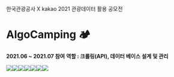 한국관광공사 X kakao 2021 관광데이터 활용 공모전
# AlgoCamping 🏕
<b>2021.06 ~ 2021.07 참여</b>
<b>역할 : 크롤링(API), 데이터 베이스 설계 및 관리</b>

<img src='https://postfiles.pstatic.net/MjAyMTEwMTNfMjg1/MDAxNjM0MTI4NDcxMDc2.8iofGm55GLXSZ9y0N006g5NbY3BqDCXjr0-4l-ULc3Ag.REr4LOidtzcEwOrkY4jh59f6AJMsdOtsUrve2bkEpVIg.PNG.greatsol98/%EC%8A%A4%ED%81%AC%EB%A6%B0%EC%83%B7_2021-10-13_%EC%98%A4%ED%9B%84_9.31.39.png?type=w966'><img src='https://postfiles.pstatic.net/MjAyMTEwMTNfMTIw/MDAxNjM0MTI4NDcxNjc1.L2_9alP94kJDGU50_cuWurW0lG2B7KIK0dgksdbzN8cg.9uHhcoWmb4EYMpMNOH3QtH_I-NIZLGnVdb1Sc08rQCcg.PNG.greatsol98/%EC%8A%A4%ED%81%AC%EB%A6%B0%EC%83%B7_2021-10-13_%EC%98%A4%ED%9B%84_9.31.50.png?type=w966'><img src='https://postfiles.pstatic.net/MjAyMTEwMTNfMjkg/MDAxNjM0MTI4NDcxODU2.LiH31ff3syVvVS1J6sNJ-nPCsOyInVfNlCmdMbAEDq0g.HHQ3sW1uMgX8rBP4F-yc5EHZchn9M4aK87kBWgcZKPsg.PNG.greatsol98/%EC%8A%A4%ED%81%AC%EB%A6%B0%EC%83%B7_2021-10-13_%EC%98%A4%ED%9B%84_9.31.58.png?type=w966'><img src='https://postfiles.pstatic.net/MjAyMTEwMTNfODgg/MDAxNjM0MTI4NDcwNDc0.btcCX8-3O4MbfRGRcj4lFOXVCObJ1DyZQzWbgrc2Zgsg._CIA7UkC-3ZtorUPcqGRKNmzTqE3Qp1AGbMDTkV06M8g.PNG.greatsol98/%EC%8A%A4%ED%81%AC%EB%A6%B0%EC%83%B7_2021-10-13_%EC%98%A4%ED%9B%84_9.32.14.png?type=w966'><img src='https://postfiles.pstatic.net/MjAyMTEwMTNfOTIg/MDAxNjM0MTI4NDcxMTEx.VRvZr1GODHE8T9NEwzUyFb4rhek3zQv_qRTPzpbQ7CIg.W5qYH4PRvqpHKmflSfiOoWajoJa_u12lp46aa8Huxvcg.PNG.greatsol98/%EC%8A%A4%ED%81%AC%EB%A6%B0%EC%83%B7_2021-10-13_%EC%98%A4%ED%9B%84_9.32.28.png?type=w966'><img src='https://postfiles.pstatic.net/MjAyMTEwMTNfMTcw/MDAxNjM0MTI4NDcxODMy.84IbWRTWROlQqw0qGqcEgczlah_icwCNRlyXfSgG_nwg.JKIiBk3ykSLpU6eF2YK2HGLkvKNxlQgHtIC8U0_9yjcg.PNG.greatsol98/%EC%8A%A4%ED%81%AC%EB%A6%B0%EC%83%B7_2021-10-13_%EC%98%A4%ED%9B%84_9.32.53.png?type=w966'><img src='https://postfiles.pstatic.net/MjAyMTEwMTNfMjQy/MDAxNjM0MTI4NDcyMjk2.P7nrF0tJd7g2fBkausNjscdRmOyRXVv8G3nD8KcY4WEg.7Qai72C67foiKQa-dTkLirip967XYAQ4BMQjsasPBt4g.PNG.greatsol98/%EC%8A%A4%ED%81%AC%EB%A6%B0%EC%83%B7_2021-10-13_%EC%98%A4%ED%9B%84_9.33.06.png?type=w966'>
